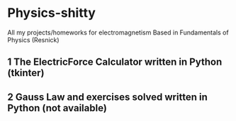 # Physics-shitty
All my projects/homeworks for electromagnetism
Based in Fundamentals of Physics (Resnick)

## 1 The ElectricForce Calculator written in Python (tkinter)
## 2 Gauss Law and exercises solved written in Python (not available)
